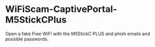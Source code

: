 # WiFiScam-CaptivePortal-M5StickCPlus
 Open a fake Free WiFi with the M5StickC PLUS and phish emails and possible passwords.
